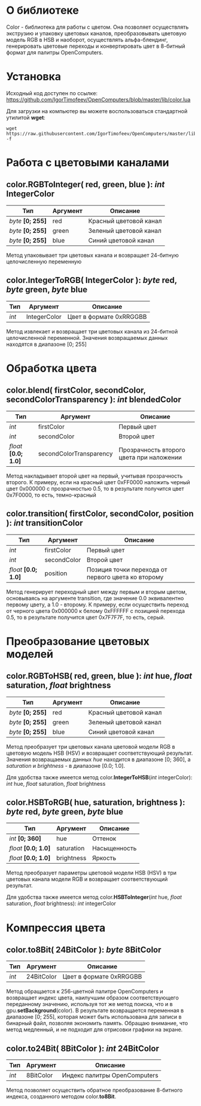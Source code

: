 
О библиотеке
======
Color - библиотека для работы с цветом. Она позволяет осуществлять экструзию и упаковку цветовых каналов, преобразовывать цветовую модель RGB в HSB и наоборот, осуществлять альфа-блендинг, генерировать цветовые переходы и конвертировать цвет в 8-битный формат для палитры OpenComputers.

Установка
======

Исходный код доступен по ссылке: https://github.com/IgorTimofeev/OpenComputers/blob/master/lib/color.lua

Для загрузки на компьютер вы можете воспользоваться стандартной утилитой **wget**:

    wget https://raw.githubusercontent.com/IgorTimofeev/OpenComputers/master/lib/color.lua -f

Работа с цветовыми каналами
======

color.**RGBToInteger**( red, green, blue ): *int* IntegerColor
-----------------------------------------------------------
| Тип | Аргумент | Описание |
| ------ | ------ | ------ |
| *byte* **[0; 255]** | red | Красный цветовой канал |
| *byte* **[0; 255]** | green | Зеленый цветовой канал |
| *byte* **[0; 255]** | blue | Синий цветовой канал |

Метод упаковывает три цветовых канала и возвращает 24-битную целочисленную переменную

color.**IntegerToRGB**( IntegerColor ): *byte* red, *byte* green, *byte* blue
-----------------------------------------------------------
| Тип | Аргумент | Описание |
| ------ | ------ | ------ |
| *int*  | IntegerColor | Цвет в формате 0xRRGGBB |

Метод извлекает и возвращает три цветовых канала из 24-битной целочисленной переменной. Значения возвращаемых данных находятся в диапазоне [0; 255]

Обработка цвета
======

color.**blend**( firstColor, secondColor, secondColorTransparency ): *int* blendedColor
-----------------------------------------------------------
| Тип | Аргумент | Описание |
| ------ | ------ | ------ |
| *int* | firstColor | Первый цвет |
| *int* | secondColor | Второй цвет |
| *float* **[0.0; 1.0]** | secondColorTransparency | Прозрачность второго цвета при наложении |

Метод накладывает второй цвет на первый, учитывая прозрачность второго. К примеру, если на красный цвет 0xFF0000 наложить черный цвет 0x000000 с прозрачностью 0.5, то в результате получится цвет 0x7F0000, то есть, темно-красный

color.**transition**( firstColor, secondColor, position ): *int* transitionColor
-----------------------------------------------------------
| Тип | Аргумент | Описание |
| ------ | ------ | ------ |
| *int* | firstColor | Первый цвет |
| *int* | secondColor | Второй цвет |
| *float* **[0.0; 1.0]** | position | Позиция точки перехода от первого цвета ко второму |

Метод генерирует переходный цвет между первым и вторым цветом, основываясь на аргументе transition, где значение 0.0 эквивалентно первому цвету, а 1.0 - второму. К примеру, если осуществить переход от черного цвета 0x000000 к белому 0xFFFFFF с позицией перехода 0.5, то в результате получится цвет 0x7F7F7F, то есть, серый.

Преобразование цветовых моделей
======

color.**RGBToHSB**( red, green, blue ): *int* hue, *float* saturation, *float* brightness
-----------------------------------------------------------
| Тип | Аргумент | Описание |
| ------ | ------ | ------ |
| *byte* **[0; 255]** | red | Красный цветовой канал |
| *byte* **[0; 255]** | green | Зеленый цветовой канал |
| *byte* **[0; 255]** | blue | Синий цветовой канал |

Метод преобразует три цветовых канала цветовой модели RGB в цветовую модель HSB (HSV) и возвращает соответствующий результат. Значения возвращаемых данных *hue* находится в диапазоне [0; 360], а *saturation* и *brightness* - в диапазоне [0.0; 1.0].

Для удобства также имеется метод color.**IntegerToHSB**(*int* integerColor): *int* hue, *float* saturation, *float* brightness

color.**HSBToRGB**( hue, saturation, brightness ): *byte* red, *byte* green, *byte* blue
-----------------------------------------------------------
| Тип | Аргумент | Описание |
| ------ | ------ | ------ |
| *int* **[0; 360]** | hue | Оттенок |
| *float* **[0.0; 1.0]** | saturation | Насыщенность |
| *float* **[0.0; 1.0]** | brightness | Яркость |

Метод преобразует параметры цветовой модели HSB (HSV) в три цветовых канала модели RGB и возвращает соответствующий результат.

Для удобства также имеется метод color.**HSBToInteger**(*int* hue, *float* saturation, *float* brightness): *int* integerColor

Компрессия цвета
======

color.**to8Bit**( 24BitColor ): *byte* 8BitColor
-----------------------------------------------------------
| Тип | Аргумент | Описание |
| ------ | ------ | ------ |
| *int* | 24BitColor | Цвет в формате 0xRRGGBB  |

Метод обращается к 256-цветной палитре OpenComputers и возвращает индекс цвета, наилучшим образом соответствующего переданному значению, используя тот же метод поиска, что и в gpu.**setBackground**(color). В результате возвращается переменная в диапазоне [0; 255], которая может быть использована для записи в бинарный файл, позволяя экономить память. Обращаю внимание, что метод медленный, и не подходит для отрисовки графики на экране.

color.**to24Bit**( 8BitColor ): *int* 24BitColor
-----------------------------------------------------------
| Тип | Аргумент | Описание |
| ------ | ------ | ------ |
| *int* | 8BitColor | Индекс палитры OpenComputers  |

Метод позволяет осуществить обратное преобразование 8-битного индекса, созданного методом color.**to8Bit**.
